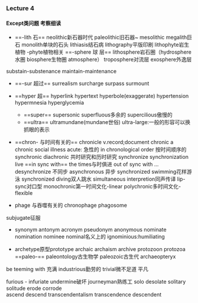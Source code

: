 ### Lecture 4
#### Except类问题 考察细读
* ==-lith 石==
	neolithic新石器时代 paleolithic旧石器~ mesolithic
	megalith巨石 monolith单块的石头 lithiasis结石病
	lithography平版印刷 lithophyte岩生植物 -phyte植物相关
	==-sphere 球 层==
	lithosphere岩石圈（hydrosphere水圈 biosphere生物圈 atmosphere）
	troposphere对流层 exosphere外逸层

substain-substenance  maintain-maintenance

* ==-sur 超过==
	surrealism surcharge surpass surmount
* ==hyper 超==
	hyperlink hypertext hyperbole(exaggerate) hypertension
	hypermnesia hyperglycemia
	* ==super==
	supersonic  superfluous多余的 supercilious傲慢的
	* ==ultra==
	ultramundane(mundane世俗) ultra-large:一般的形容可以换抓眼的表示

* ==chron- 与时间有关的==
chronicle v.record;document  chronic   a chronic social illness
acute: 急性的  in chronological order 按时间顺序的
synchronic diachronic 共时研究和历时研究 
synchronize synchronization   live ==in sync with== the times与时俱进
out of sync with ...  desynchronize 不同步 asynchronous 异步
synchronized swimming花样游泳 synchronized diving双人跳水
simultaneous interpretion同声传译 lip-sync对口型
monochronic第一时间文化-linear  polychronic多时间文化-flexible

* phage 与吞噬有关的
chronophage phagosome

subjugate征服

* synonym antonym acronym pseudonym anonymous 
nominate nomination nominee nominal名义上的
ignominious:humiliating

* archetype原型prototype  archaic archaism archive
	protozoon protozoa
	==paleo-== 
	paleontology古生物学 paleozoic古生代 archaeopteryx 

be teeming with 充满  industrious勤劳的 trivial微不足道 平凡

furious - infuriate
undermine破坏 journeyman熟练工 
solo desolate solitary solitude
erode corrode  
ascend descend transcendentalism transcendence
descendent 
